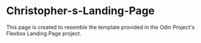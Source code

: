# Christopher-s-Landing-Page
This page is created to resemble the template provided in the Odin Project's Flexbox Landing Page project.
